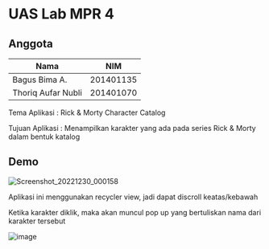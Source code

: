 # UAS Lab MPR 4

## Anggota

| Nama             | NIM                                                                |
| ----------------- | ------------------------------------------------------------------ |
| Bagus Bima A. | 201401135 |
| Thoriq Aufar Nubli | 201401070 |

<p>Tema Aplikasi : Rick & Morty Character Catalog<p>
<p>Tujuan Aplikasi : Menampilkan karakter yang ada pada series Rick & Morty dalam bentuk katalog<p>
  
## Demo
  
![Screenshot_20221230_000158](https://user-images.githubusercontent.com/85721913/209987977-b7766b9f-19fb-4a78-9a70-074b57ca2385.png)

<p>Aplikasi ini menggunakan recycler view, jadi dapat discroll keatas/kebawah<p> 
<p>Ketika karakter diklik, maka akan muncul pop up yang bertuliskan nama dari karakter tersebut<p>
  
![image](https://user-images.githubusercontent.com/85721913/209988524-fc6b1af3-23d7-470a-942d-b0fd36b18ef3.png)
